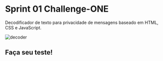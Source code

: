 # Sprint 01 Challenge-ONE
Decodificador de texto para privacidade de mensagens baseado em HTML, CSS e JavaScript.



![decoder](https://user-images.githubusercontent.com/111613765/188478402-e87f4581-53ed-44f9-a732-b469903d2e01.jpg)

## Faça seu teste!
